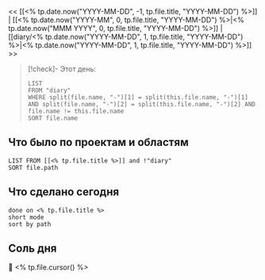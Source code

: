 << [[<% tp.date.now("YYYY-MM-DD", -1, tp.file.title, "YYYY-MM-DD") %>]] | [[<% tp.date.now("YYYY-MM", 0, tp.file.title, "YYYY-MM-DD") %>|<% tp.date.now("MMM YYYY", 0, tp.file.title, "YYYY-MM-DD") %>]] | [[diary/<% tp.date.now("YYYY-MM-DD", 1, tp.file.title, "YYYY-MM-DD") %>|<% tp.date.now("YYYY-MM-DD", 1, tp.file.title, "YYYY-MM-DD") %>]] >>

> [!check]- Этот день:
> ```dataview
> LIST
> FROM "diary"
> WHERE split(file.name, "-")[1] = split(this.file.name, "-")[1] AND split(file.name, "-")[2] = split(this.file.name, "-")[2] AND file.name != this.file.name
> SORT file.name
> ```
## Что было по проектам и областям
```dataview
LIST FROM [[<% tp.file.title %>]] and !"diary"
SORT file.path
```

## Что сделано сегодня
```tasks
done on <% tp.file.title %>
short mode
sort by path
```

## Соль дня
🔋 <% tp.file.cursor() %>
